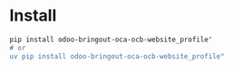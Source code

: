 # Install

```bash
pip install odoo-bringout-oca-ocb-website_profile"
# or
uv pip install odoo-bringout-oca-ocb-website_profile"
```
